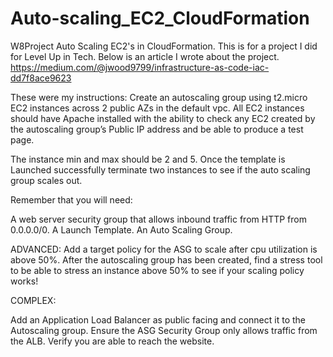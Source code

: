 # Auto-scaling_EC2_CloudFormation
W8Project Auto Scaling EC2's in CloudFormation.
This is for a project I did for Level Up in Tech.
Below is an article I wrote about the project.
https://medium.com/@jwood9799/infrastructure-as-code-iac-dd7f8ace9623


These were my instructions:
Create an autoscaling group using t2.micro EC2 instances across 2 public AZs in the default vpc. All EC2 instances should have Apache installed with the ability to check any EC2 created by the autoscaling group’s Public IP address and be able to produce a test page.

The instance min and max should be 2 and 5. Once the template is Launched successfully terminate two instances to see if the auto scaling group scales out.

Remember that you will need:

A web server security group that allows inbound traffic from HTTP from 0.0.0.0/0.
A Launch Template.
An Auto Scaling Group.

ADVANCED:
Add a target policy for the ASG to scale after cpu utilization is above 50%. After the autoscaling group has been created, find a stress tool to be able to stress an instance above 50% to see if your scaling policy works!

COMPLEX:

Add an Application Load Balancer as public facing and connect it to the Autoscaling group.
Ensure the ASG Security Group only allows traffic from the ALB.
Verify you are able to reach the website.
